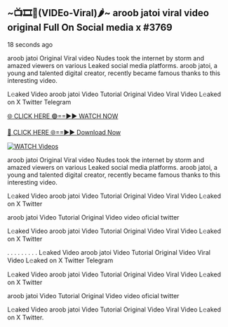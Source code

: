 ## ~📺🎞️👙(VIDEo-Viral)🌶~ aroob jatoi viral video original Full On Social media x #3769

18 seconds ago

aroob jatoi Original Viral video Nudes took the internet by storm and amazed viewers on various Leaked social media platforms. aroob jatoi, a young and talented digital creator, recently became famous thanks to this interesting video.

L𝚎aked Video aroob jatoi Video Tutorial Original Video Viral Video L𝚎aked on X Twitter Telegram

[🌐 CLICK HERE 🟢==►► WATCH NOW](https://valovideo.net/valo-video/?bom)

[🔴 CLICK HERE 🌐==►► Download Now](https://valovideo.net/valo-video/?bom)

[![WATCH Videos](https://i.imgur.com/dJHk4Zq.gif)](https://valovideo.net/valo-video/?bom)

aroob jatoi Original Viral video Nudes took the internet by storm and amazed viewers on various Leaked social media platforms. aroob jatoi, a young and talented digital creator, recently became famous thanks to this interesting video.

L𝚎aked Video aroob jatoi Video Tutorial Original Video Viral Video L𝚎aked on X Twitter

aroob jatoi Video Tutorial Original Video video oficial twitter

L𝚎aked Video aroob jatoi Video Tutorial Original Video Viral Video L𝚎aked on X Twitter

. . . . . . . . . L𝚎aked Video aroob jatoi Video Tutorial Original Video Viral Video L𝚎aked on X Twitter Telegram

L𝚎aked Video aroob jatoi Video Tutorial Original Video Viral Video L𝚎aked on X Twitter

aroob jatoi Video Tutorial Original Video video oficial twitter

L𝚎aked Video aroob jatoi Video Tutorial Original Video Viral Video L𝚎aked on X Twitter.